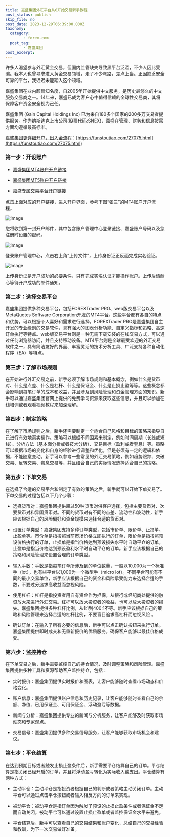 ```yaml
---
title: 嘉盛集团外汇平台从0开始交易新手教程
post_status: publish
skip_file: no
post_date: 2023-12-29T06:39:00.000Z
taxonomy:
  category:
        - forex-com
  post_tag:
        - 嘉盛集团
post_excerpt: 
---
```

许多人渴望参与外汇黄金交易，但国内监管缺失导致黑平台泛滥，不少人因此受骗。我本人也曾寻求进入黄金交易领域，走了不少弯路，差点上当。正因缺乏安全可靠的平台，我迟迟未能踏入这个领域。

嘉盛集团在业内颇具知名度，自2005年开始提供中文服务，是历史最悠久的中文服务交易商之一。14年来，嘉盛已成为客户心中值得信赖的全球性交易商，其将保障客户资金安全视为己任。

嘉盛集团 (Gain Capital Holdings Inc) 已为来自180多个国家的200多万交易者提供服务。作为纳斯达克上市公司(股票代码:SNEX)，嘉盛在管理、财务和信息披露方面均遵循最高标准。

[嘉盛集团更详细开户，出入金流程](https://funstoutiao.com/27075.html)：[https://funstoutiao.com/27075.html](https://funstoutiao.com/27075.html)

### 第一步：开设账户

* [嘉盛集团MT4账户开户链接](https://s.ssgg.net/jsmt4)

* [嘉盛集团MT5账户开户链接](https://s.ssgg.net/jsmt5)

* [嘉盛专属交易平台开户链接](https://s.ssgg.net/js)

点击上面对应的开户链接，进入开户界面，参考下图“张三”的MT4账户开户流程。

![Image](https://prod-files-secure.s3.us-west-2.amazonaws.com/39ed1227-6d7d-4570-be36-9ccd4a2c4241/7a167aea-686b-400d-af59-4e18eb607a40/640.png?X-Amz-Algorithm=AWS4-HMAC-SHA256&X-Amz-Content-Sha256=UNSIGNED-PAYLOAD&X-Amz-Credential=ASIAZI2LB4666QZ7PIMM%2F20250223%2Fus-west-2%2Fs3%2Faws4_request&X-Amz-Date=20250223T161309Z&X-Amz-Expires=3600&X-Amz-Security-Token=IQoJb3JpZ2luX2VjENv%2F%2F%2F%2F%2F%2F%2F%2F%2F%2FwEaCXVzLXdlc3QtMiJGMEQCIGQt5HXB7rui%2F1eNB3LoFgMCkA3Na%2BPWFgZY2HOhbzi3AiAjMhdNfpkTgxiEY0RjDnFnoIGTBxWX4ao4tDzYLrDNiyr%2FAwgUEAAaDDYzNzQyMzE4MzgwNSIMFO1lCy3jilN3Md9%2FKtwDemkqV2j9RVknrhTDnD2LFbU9RqnojNulmd1fp2Zvhyh6NflVFhwB48NPagDfE1jf98TsTE70ykUATvcX20c9e7OosgY5S708YWRSm6qThKNYokMeLRMhhqI%2Fzvvtyo78pj2gv%2Fu%2B7BOGUY9seKfv1iro3y3jcTgpQwgu9d1NqD%2Fosm1sNDL49Z0k%2BDuk%2B6a71LYUvWXkmrmg2cB06Y0cXvPR0vpvOviM4Q3HQNbB9%2FUbh2bHhxYduTQ74uTGK3uXYhPw0KVPkvvH0JDtDf1bhUcfq8aP9Uih5UraBr0UKqBoSAZA5kjSZXPdLUV7cRPw39XifCKKsj9TSzLyrvmuXxByboiNUkb4bePR9%2Fh4I6DauIsUV7kJyjVMWb3rihI%2FkIflDNapjv0i58aa8QqXwCL2rtNOegG8XS8qskHFH%2Btir0IvZcy5OOHJe4Jx2Vlmo1wV7Q5KoYrwmm8yKaYzJQ6Lo3qLEaK19IRJqjdU1NBDTtQ%2B6eoYnKl8uSYpbN4zPNBxVzweXZkbidcNgBCAqiDlEscIeIabCwbO7DIuJFqbxTsz1RpaeTKgiAp1KxaI6ziGVUvW0z29F%2FGOOMsUNlzLpDcZAw0Y9Ze46VJQY7C8%2BdCCZVzWUDEhpxkw0%2FHrvQY6pgE5r0hrVbqUqWBdhrdpwb3WVFuhs1PJZf0sDeCpz2yFnrt%2B7L%2FuN2sAoLu%2BRV71dsHKjs6xyMQgBr%2BRZ6tn7D6z7xwocgGJc7l2Sz98mqyD6nYtLxQRy5lr4uISgqWDV2jYk8WYuYJHF3tsJESCjHGQW31pj2OsKOukxKcoUM4u9ghvePRFjljl9v1F4ltu9wVT1pnauyQ9XRe24XhwG%2B%2FNCfqkH1Up&X-Amz-Signature=102b4c2a3cb0493ac082a1f96d8fe13b0a37eae8433a19e1ee1204a01263f555&X-Amz-SignedHeaders=host&x-id=GetObject)

您将收到第一封开户邮件，其中包含账户管理中心登录链接、嘉盛账户号码以及您注册时设置的密码。

![Image](https://prod-files-secure.s3.us-west-2.amazonaws.com/39ed1227-6d7d-4570-be36-9ccd4a2c4241/eaa1c6b3-2877-4284-a0e1-530e222c27fb/image.png?X-Amz-Algorithm=AWS4-HMAC-SHA256&X-Amz-Content-Sha256=UNSIGNED-PAYLOAD&X-Amz-Credential=ASIAZI2LB4666QZ7PIMM%2F20250223%2Fus-west-2%2Fs3%2Faws4_request&X-Amz-Date=20250223T161309Z&X-Amz-Expires=3600&X-Amz-Security-Token=IQoJb3JpZ2luX2VjENv%2F%2F%2F%2F%2F%2F%2F%2F%2F%2FwEaCXVzLXdlc3QtMiJGMEQCIGQt5HXB7rui%2F1eNB3LoFgMCkA3Na%2BPWFgZY2HOhbzi3AiAjMhdNfpkTgxiEY0RjDnFnoIGTBxWX4ao4tDzYLrDNiyr%2FAwgUEAAaDDYzNzQyMzE4MzgwNSIMFO1lCy3jilN3Md9%2FKtwDemkqV2j9RVknrhTDnD2LFbU9RqnojNulmd1fp2Zvhyh6NflVFhwB48NPagDfE1jf98TsTE70ykUATvcX20c9e7OosgY5S708YWRSm6qThKNYokMeLRMhhqI%2Fzvvtyo78pj2gv%2Fu%2B7BOGUY9seKfv1iro3y3jcTgpQwgu9d1NqD%2Fosm1sNDL49Z0k%2BDuk%2B6a71LYUvWXkmrmg2cB06Y0cXvPR0vpvOviM4Q3HQNbB9%2FUbh2bHhxYduTQ74uTGK3uXYhPw0KVPkvvH0JDtDf1bhUcfq8aP9Uih5UraBr0UKqBoSAZA5kjSZXPdLUV7cRPw39XifCKKsj9TSzLyrvmuXxByboiNUkb4bePR9%2Fh4I6DauIsUV7kJyjVMWb3rihI%2FkIflDNapjv0i58aa8QqXwCL2rtNOegG8XS8qskHFH%2Btir0IvZcy5OOHJe4Jx2Vlmo1wV7Q5KoYrwmm8yKaYzJQ6Lo3qLEaK19IRJqjdU1NBDTtQ%2B6eoYnKl8uSYpbN4zPNBxVzweXZkbidcNgBCAqiDlEscIeIabCwbO7DIuJFqbxTsz1RpaeTKgiAp1KxaI6ziGVUvW0z29F%2FGOOMsUNlzLpDcZAw0Y9Ze46VJQY7C8%2BdCCZVzWUDEhpxkw0%2FHrvQY6pgE5r0hrVbqUqWBdhrdpwb3WVFuhs1PJZf0sDeCpz2yFnrt%2B7L%2FuN2sAoLu%2BRV71dsHKjs6xyMQgBr%2BRZ6tn7D6z7xwocgGJc7l2Sz98mqyD6nYtLxQRy5lr4uISgqWDV2jYk8WYuYJHF3tsJESCjHGQW31pj2OsKOukxKcoUM4u9ghvePRFjljl9v1F4ltu9wVT1pnauyQ9XRe24XhwG%2B%2FNCfqkH1Up&X-Amz-Signature=7c6e55e5470fa7173a282920181d21b09a30cddd464bc4c9827ab5b9d1e0a122&X-Amz-SignedHeaders=host&x-id=GetObject)

登录账户管理中心，点击右上角“上传文件”，上传身份证正反面完成实名验证。

![Image](https://prod-files-secure.s3.us-west-2.amazonaws.com/39ed1227-6d7d-4570-be36-9ccd4a2c4241/54090639-09fc-46b4-a135-e0289f707147/image.png?X-Amz-Algorithm=AWS4-HMAC-SHA256&X-Amz-Content-Sha256=UNSIGNED-PAYLOAD&X-Amz-Credential=ASIAZI2LB4666QZ7PIMM%2F20250223%2Fus-west-2%2Fs3%2Faws4_request&X-Amz-Date=20250223T161309Z&X-Amz-Expires=3600&X-Amz-Security-Token=IQoJb3JpZ2luX2VjENv%2F%2F%2F%2F%2F%2F%2F%2F%2F%2FwEaCXVzLXdlc3QtMiJGMEQCIGQt5HXB7rui%2F1eNB3LoFgMCkA3Na%2BPWFgZY2HOhbzi3AiAjMhdNfpkTgxiEY0RjDnFnoIGTBxWX4ao4tDzYLrDNiyr%2FAwgUEAAaDDYzNzQyMzE4MzgwNSIMFO1lCy3jilN3Md9%2FKtwDemkqV2j9RVknrhTDnD2LFbU9RqnojNulmd1fp2Zvhyh6NflVFhwB48NPagDfE1jf98TsTE70ykUATvcX20c9e7OosgY5S708YWRSm6qThKNYokMeLRMhhqI%2Fzvvtyo78pj2gv%2Fu%2B7BOGUY9seKfv1iro3y3jcTgpQwgu9d1NqD%2Fosm1sNDL49Z0k%2BDuk%2B6a71LYUvWXkmrmg2cB06Y0cXvPR0vpvOviM4Q3HQNbB9%2FUbh2bHhxYduTQ74uTGK3uXYhPw0KVPkvvH0JDtDf1bhUcfq8aP9Uih5UraBr0UKqBoSAZA5kjSZXPdLUV7cRPw39XifCKKsj9TSzLyrvmuXxByboiNUkb4bePR9%2Fh4I6DauIsUV7kJyjVMWb3rihI%2FkIflDNapjv0i58aa8QqXwCL2rtNOegG8XS8qskHFH%2Btir0IvZcy5OOHJe4Jx2Vlmo1wV7Q5KoYrwmm8yKaYzJQ6Lo3qLEaK19IRJqjdU1NBDTtQ%2B6eoYnKl8uSYpbN4zPNBxVzweXZkbidcNgBCAqiDlEscIeIabCwbO7DIuJFqbxTsz1RpaeTKgiAp1KxaI6ziGVUvW0z29F%2FGOOMsUNlzLpDcZAw0Y9Ze46VJQY7C8%2BdCCZVzWUDEhpxkw0%2FHrvQY6pgE5r0hrVbqUqWBdhrdpwb3WVFuhs1PJZf0sDeCpz2yFnrt%2B7L%2FuN2sAoLu%2BRV71dsHKjs6xyMQgBr%2BRZ6tn7D6z7xwocgGJc7l2Sz98mqyD6nYtLxQRy5lr4uISgqWDV2jYk8WYuYJHF3tsJESCjHGQW31pj2OsKOukxKcoUM4u9ghvePRFjljl9v1F4ltu9wVT1pnauyQ9XRe24XhwG%2B%2FNCfqkH1Up&X-Amz-Signature=770628dfd5707f96be71d47a9a946d72aab0a5cf73f946ac080b717517aab26f&X-Amz-SignedHeaders=host&x-id=GetObject)

上传身份证是开户成功的必要条件，只有完成实名认证才能操作账户。上传后请耐心等待开户成功的邮件通知。

### 第二步：选择交易平台

嘉盛集团提供多种交易平台，包括FOREXTrader PRO、web版交易平台以及MetaQuotes Software Corporation开发的MT4平台。这些平台都有各自的特点和优势，可以根据个人喜好和需求进行选择。FOREXTrader PRO是嘉盛集团自主开发的专业级别的交易软件，具有强大的图表分析功能、自定义指标和策略、高速订单执行等特点。web版交易平台则是一种无需下载安装的在线交易方式，可以通过任何浏览器访问，并且支持移动设备。MT4平台则是全球最受欢迎的外汇交易软件之一，具有简洁友好的界面、丰富灵活的技术分析工具、广泛支持各种自动化程序（EA）等特点。

### 第三步：了解市场规则

在开始进行外汇交易之前，新手必须了解市场规则和基本概念，例如什么是货币对、什么是点差、什么是杠杆、什么是保证金、什么是止损止盈等等。这些概念都会影响到每笔订单的成本和收益，并且涉及到风险管理和资金管理方面的知识。新手可以通过嘉盛集团官网上提供的免费学习资源来获取这些信息，并且可以参加在线培训或者观看视频教程来加深理解。

### 第四步：制定策略

在了解了市场规则之后，新手还需要制定一个适合自己风格和目标的策略来指导自己进行有效地买卖操作。策略可以根据不同因素来制定，例如时间周期（长线或短线）、分析方法（基本面分析或者技术分析）、交易目标（盈利或者套息）等。策略可以根据市场的变化和自身的经验进行调整和优化，但是必须有一定的逻辑和依据，不能随意变动。新手可以参考一些常见的外汇交易策略，例如趋势跟踪、突破交易、反转交易、套息交易等，并且结合自己的实际情况选择适合自己的策略。

### 第五步：下单交易

在选择了合适的交易平台和制定了有效的策略之后，新手就可以开始下单交易了。下单交易的过程包括以下几个步骤：

* 选择货币对：嘉盛集团提供超过50种货币对供客户选择，包括主要货币对、次要货币对和异国货币对。不同的货币对有不同的点差、流动性和波动性，新手应该根据自己的风险偏好和资金规模来选择合适的货币对。

* 设置订单类型：嘉盛集团支持多种订单类型，包括市价单、限价单、止损单、止盈单等。市价单是指按照当前市场价格立即执行的订单，限价单是指按照预设价格执行的订单，止损单是指当价格达到预设损失水平时自动平仓的订单，止盈单是指当价格达到预设盈利水平时自动平仓的订单。新手应该根据自己的策略和风险管理来设置合理的订单类型。

* 输入手数：手数是指每笔订单所涉及到的单位数量，一般以10,000为一个标准手（lot），也有些平台以1,000为一个微型手（micro lot）。不同平台可能有不同的最小交易单位，新手应该根据自己的资金和风险承受能力来选择合适的手数，不要过分追求高收益而忽视风险。

* 使用杠杆：杠杆是指投资者用自有资金作为担保，从银行或经纪商处提供的融资放大来进行外汇交易。杠杆可以放大投资者的收益，也可以放大投资者的损失。嘉盛集团提供多种杠杆比例，从1:1到400:1不等。新手应该根据自己的策略和风险管理来选择合适的杠杆比例，不要盲目追求高杠杆而忽视风险 。

* 确认订单：在输入了所有必要的信息后，新手可以点击确认按钮来执行订单。嘉盛集团提供即时成交和无重新报价的优质服务，确保客户能够以最佳价格成交。

### 第六步：监控持仓

在下单交易之后，新手需要监控自己的持仓情况，及时调整策略和风险管理。嘉盛集团提供多种工具和资源帮助客户监控持仓，包括：

* 实时报价：嘉盛集团提供实时报价和图表，让客户能够随时查看市场动态和价格变化。

* 账户信息：嘉盛集团提供账户信息和历史记录，让客户能够随时查看自己的余额、净值、已用保证金、可用保证金、浮动盈亏等数据。

* 新闻与分析：嘉盛集团提供专业的新闻与分析服务，让客户能够及时获取市场动态和专家观点。

* 交易信号：嘉盛集团提供多种交易信号服务，让客户能够获取市场机会和建议。

### 第七步：平仓结算

在达到预期目标或者触发止损止盈条件后，新手需要平仓结算自己的订单。平仓结算是指关闭已经开启的订单，并且将浮动盈亏转化为实际收入或支出。平仓结算有两种方式：

* 主动平仓：主动平仓是指投资者根据自己的判断或者策略主动关闭订单。主动平仓可以通过点击平仓按钮或者输入相反方向的订单来实现。

* 被动平仓：被动平仓是指订单因为触发了预设的止损止盈条件或者保证金不足而自动关闭。被动平仓可以通过设置止损止盈单或者监控保证金水平来避免。

* 平仓结算后，新手可以查看自己的交易结果和账户变化，总结自己的交易经验和教训，为下一次交易做好准备。